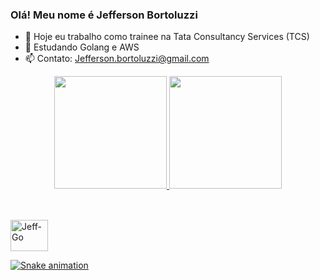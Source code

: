 ### Olá! Meu nome é Jefferson Bortoluzzi

- :telescope: Hoje eu trabalho como trainee na Tata Consultancy Services (TCS)
- :seedling: Estudando Golang e AWS
- :mailbox: Contato: Jefferson.bortoluzzi@gmail.com

<div align="center">
  <a href="https://github.com/Jeffersonbortoluzzi">
  <img height="180em" src="https://github-readme-stats.vercel.app/api?username=Jeffersonbortoluzzi&show_icons=true&theme=tokyonight&include_all_commits=true&count_private=true"/>
  <img height="180em" src="https://github-readme-stats.vercel.app/api/top-langs/?username=Jeffersonbortoluzzi&layout=compact&langs_count=7&theme=tokyonight"/>
</div>
  
##
  
  
<div style="display: inline_block"><br>
  <img align="center" alt="Jeff-Go" height="50" width="60" src="https://cdn.jsdelivr.net/gh/devicons/devicon/icons/go/go-original.svg">
  
  
  
</div>
  
  ![Snake animation](https://github.com/Jeffersonbortoluzzi/Jeffersonbortoluzzi/blob/output/github-contribution-grid-snake.svg)
 
</div>
